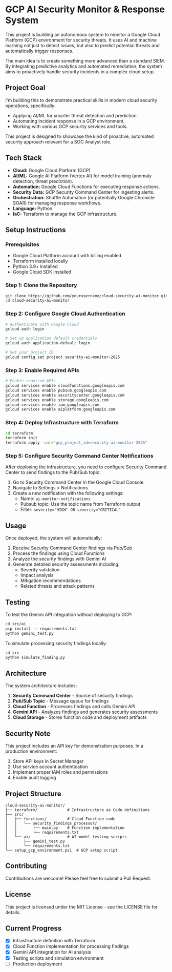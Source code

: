 # GCP AI Security Monitor & Response System

This project is building an autonomous system to monitor a Google Cloud Platform (GCP) environment for security threats. It uses AI and machine learning not just to detect issues, but also to predict potential threats and automatically trigger responses.

The main idea is to create something more advanced than a standard SIEM. By integrating predictive analytics and automated remediation, the system aims to proactively handle security incidents in a complex cloud setup.

## Project Goal

I'm building this to demonstrate practical skills in modern cloud security operations, specifically:

* Applying AI/ML for smarter threat detection and prediction.
* Automating incident response in a GCP environment.
* Working with various GCP security services and tools.

This project is designed to showcase the kind of proactive, automated security approach relevant for a SOC Analyst role.

## Tech Stack

* **Cloud:** Google Cloud Platform (GCP)
* **AI/ML:** Google AI Platform (Vertex AI) for model training (anomaly detection, threat prediction).
* **Automation:** Google Cloud Functions for executing response actions.
* **Security Data:** GCP Security Command Center for ingesting alerts.
* **Orchestration:** Shuffle Automation (or potentially Google Chronicle SOAR) for managing response workflows.
* **Language:** Python
* **IaC:** Terraform to manage the GCP infrastructure.

## Setup Instructions

### Prerequisites

* Google Cloud Platform account with billing enabled
* Terraform installed locally
* Python 3.9+ installed
* Google Cloud SDK installed

### Step 1: Clone the Repository

```bash
git clone https://github.com/yourusername/cloud-security-ai-monitor.git
cd cloud-security-ai-monitor
```

### Step 2: Configure Google Cloud Authentication

```bash
# Authenticate with Google Cloud
gcloud auth login

# Set up application default credentials
gcloud auth application-default login

# Set your project ID
gcloud config set project security-ai-monitor-2025
```

### Step 3: Enable Required APIs

```bash
# Enable required APIs
gcloud services enable cloudfunctions.googleapis.com
gcloud services enable pubsub.googleapis.com
gcloud services enable securitycenter.googleapis.com
gcloud services enable storage.googleapis.com
gcloud services enable iam.googleapis.com
gcloud services enable aiplatform.googleapis.com
```

### Step 4: Deploy Infrastructure with Terraform

```bash
cd terraform
terraform init
terraform apply -var="gcp_project_id=security-ai-monitor-2025"
```

### Step 5: Configure Security Command Center Notifications

After deploying the infrastructure, you need to configure Security Command Center to send findings to the Pub/Sub topic:

1. Go to Security Command Center in the Google Cloud Console
2. Navigate to Settings > Notifications
3. Create a new notification with the following settings:
   * Name: `ai-monitor-notifications`
   * Pubsub topic: Use the topic name from Terraform output
   * Filter: `severity="HIGH" OR severity="CRITICAL"`

## Usage

Once deployed, the system will automatically:

1. Receive Security Command Center findings via Pub/Sub
2. Process the findings using Cloud Functions
3. Analyze the security findings with Gemini AI
4. Generate detailed security assessments including:
   * Severity validation
   * Impact analysis
   * Mitigation recommendations
   * Related threats and attack patterns

## Testing

To test the Gemini API integration without deploying to GCP:

```bash
cd src/ai
pip install -r requirements.txt
python gemini_test.py
```

To simulate processing security findings locally:

```bash
cd src
python simulate_finding.py
```

## Architecture

The system architecture includes:

1. **Security Command Center** - Source of security findings
2. **Pub/Sub Topic** - Message queue for findings
3. **Cloud Function** - Processes findings and calls Gemini API
4. **Gemini API** - Analyzes findings and generates security assessments
5. **Cloud Storage** - Stores function code and deployment artifacts

## Security Note

This project includes an API key for demonstration purposes. In a production environment:

1. Store API keys in Secret Manager
2. Use service account authentication
3. Implement proper IAM roles and permissions
4. Enable audit logging

## Project Structure

```plaintext
cloud-security-ai-monitor/
├── terraform/             # Infrastructure as Code definitions
├── src/
│   ├── functions/         # Cloud Function code
│   │   └── security_findings_processor/
│   │       ├── main.py    # Function implementation
│   │       └── requirements.txt
│   └── ai/                # AI model testing scripts
│       ├── gemini_test.py
│       └── requirements.txt
└── setup_gcp_environment.ps1  # GCP setup script
```

## Contributing

Contributions are welcome! Please feel free to submit a Pull Request.

## License

This project is licensed under the MIT License - see the LICENSE file for details.

## Current Progress

* [x] Infrastructure definition with Terraform
* [x] Cloud Function implementation for processing findings
* [x] Gemini API integration for AI analysis
* [x] Testing scripts and simulation environment
* [ ] Production deployment